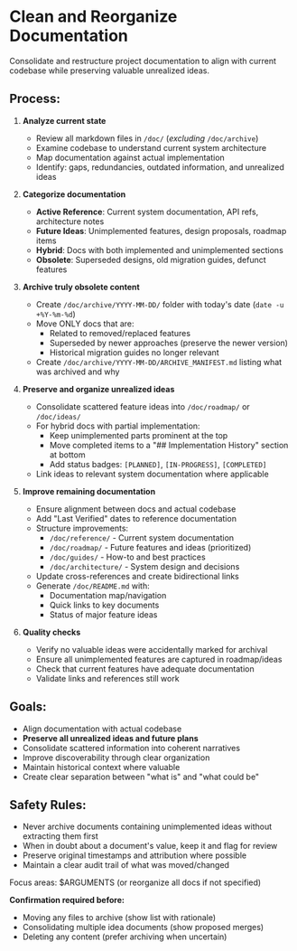 # Clean and Reorganize Documentation

Consolidate and restructure project documentation to align with current codebase while preserving valuable unrealized ideas.

## Process:

1. **Analyze current state**
   - Review all markdown files in `/doc/` (_excluding_ `/doc/archive`)
   - Examine codebase to understand current system architecture
   - Map documentation against actual implementation
   - Identify: gaps, redundancies, outdated information, and unrealized ideas

2. **Categorize documentation**
   - **Active Reference**: Current system documentation, API refs, architecture notes
   - **Future Ideas**: Unimplemented features, design proposals, roadmap items
   - **Hybrid**: Docs with both implemented and unimplemented sections
   - **Obsolete**: Superseded designs, old migration guides, defunct features

3. **Archive truly obsolete content**
   - Create `/doc/archive/YYYY-MM-DD/` folder with today's date (`date -u +%Y-%m-%d`)
   - Move ONLY docs that are:
     - Related to removed/replaced features
     - Superseded by newer approaches (preserve the newer version)
     - Historical migration guides no longer relevant
   - Create `/doc/archive/YYYY-MM-DD/ARCHIVE_MANIFEST.md` listing what was archived and why

4. **Preserve and organize unrealized ideas**
   - Consolidate scattered feature ideas into `/doc/roadmap/` or `/doc/ideas/`
   - For hybrid docs with partial implementation:
     - Keep unimplemented parts prominent at the top
     - Move completed items to a "## Implementation History" section at bottom
     - Add status badges: `[PLANNED]`, `[IN-PROGRESS]`, `[COMPLETED]`
   - Link ideas to relevant system documentation where applicable

5. **Improve remaining documentation**
   - Ensure alignment between docs and actual codebase
   - Add "Last Verified" dates to reference documentation
   - Structure improvements:
     - `/doc/reference/` - Current system documentation
     - `/doc/roadmap/` - Future features and ideas (prioritized)
     - `/doc/guides/` - How-to and best practices
     - `/doc/architecture/` - System design and decisions
   - Update cross-references and create bidirectional links
   - Generate `/doc/README.md` with:
     - Documentation map/navigation
     - Quick links to key documents
     - Status of major feature ideas

6. **Quality checks**
   - Verify no valuable ideas were accidentally marked for archival
   - Ensure all unimplemented features are captured in roadmap/ideas
   - Check that current features have adequate documentation
   - Validate links and references still work

## Goals:
- Align documentation with actual codebase
- **Preserve all unrealized ideas and future plans**
- Consolidate scattered information into coherent narratives
- Improve discoverability through clear organization
- Maintain historical context where valuable
- Create clear separation between "what is" and "what could be"

## Safety Rules:
- Never archive documents containing unimplemented ideas without extracting them first
- When in doubt about a document's value, keep it and flag for review
- Preserve original timestamps and attribution where possible
- Maintain a clear audit trail of what was moved/changed

Focus areas: $ARGUMENTS (or reorganize all docs if not specified)

**Confirmation required before:**
- Moving any files to archive (show list with rationale)
- Consolidating multiple idea documents (show proposed merges)
- Deleting any content (prefer archiving when uncertain)
